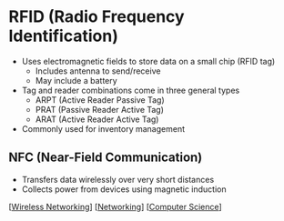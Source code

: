 # RFID (Radio Frequency Identification)

- Uses electromagnetic fields to store data on a small chip (RFID tag)
  - Includes antenna to send/receive
  - May include a battery
- Tag and reader combinations come in three general types
  - ARPT (Active Reader Passive Tag)
  - PRAT (Passive Reader Active Tag)
  - ARAT (Active Reader Active Tag)
- Commonly used for inventory management

## NFC (Near-Field Communication)

- Transfers data wirelessly over very short distances
- Collects power from devices using magnetic induction

[[Wireless Networking]] [[Networking]] [[Computer Science]]

[//begin]: # "Autogenerated link references for markdown compatibility"
[Wireless Networking]: wireless-networking "Wireless Networking"
[Networking]: networking "Networking"
[Computer Science]: computer-science "Computer Science"
[//end]: # "Autogenerated link references"